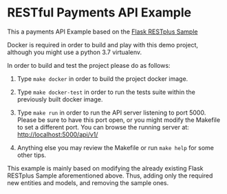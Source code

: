 
RESTful Payments API Example
============================

This a payments API Example based on the [Flask RESTplus Sample](https://github.com/frol/flask-restplus-server-example)

Docker is required in order to build and play with this demo project, although you might use a python 3.7 virtualenv.

In order to build and test the project please do as follows:

1) Type `make docker` in order to build the project docker image.

2) Type `make docker-test` in order to run the tests suite within the previously built docker image.

3) Type `make run` in order to run the API server listening to port 5000. Please be sure to have this port open, or you might modify the Makefile to set a different port. You can browse the running server at: [http://localhost:5000/api/v1/](http://localhost:5000/api/v1/)

4) Anything else you may review the Makefile or run `make help` for some other tips.


This example is mainly based on modifying the already existing Flask RESTplus Sample aforementioned above. Thus, adding only the required new entities and models, and removing the sample ones.

